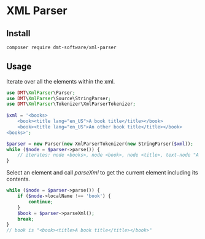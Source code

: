 # XML Parser

## Install

```bash
composer require dmt-software/xml-parser
```

## Usage

Iterate over all the elements within the xml.

```php
use DMT\XmlParser\Parser;
use DMT\XmlParser\Source\StringParser;
use DMT\XmlParser\Tokenizer\XmlParserTokenizer;
 
$xml = '<books>
    <book><title lang="en_US">A book title</title></book>
    <book><title lang="en_US">An other book title</title></book>
<books>';

$parser = new Parser(new XmlParserTokenizer(new StringParser($xml));
while ($node = $parser->parse()) {
    // iterates: node <books>, node <book>, node <title>, text-node "A book title", node <book> etc
}
```

Select an element and call _parseXml_ to get the current element including its contents.

```php
while ($node = $parser->parse()) {
    if ($node->localName !== 'book') {
        continue;
    }
    $book = $parser->parseXml();
    break;
}
// book is "<book><title>A book title</title></book>"
```
